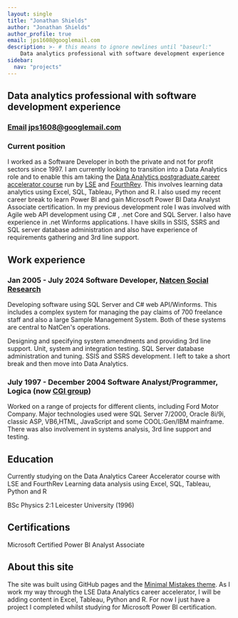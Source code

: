 ```yaml
---
layout: single
title: "Jonathan Shields"
author: "Jonathan Shields"
author_profile: true
email: jps1608@googlemail.com
description: >- # this means to ignore newlines until "baseurl:"
    Data analytics professional with software development experience
sidebar:
  nav: "projects"
---
```


## Data analytics professional with software development experience
### [Email](mailto:jps1608@googlemail.com) jps1608@googlemail.com
### Current position
I worked as a Software Developer in both the private and not for profit sectors since 1997. I am currently looking to transition into a Data Analytics role and to enable this am taking the <a href="https://www.lse.ac.uk/study-at-lse/online-learning/courses/data-analytics">Data Analytics postgraduate career accelerator course</a> run by  <a href="https://www.lse.ac.uk/">LSE</a> and <a href="https://fourthrev.com/">FourthRev</a>. This involves learning data analytics using Excel, SQL, Tableau, Python and R. I also used my recent career break to learn Power BI and gain Microsoft Power BI Data Analyst Associate certification.
In my previous development role I was involved with Agile web API development using C# , .net Core and SQL Server. I also have experience in .net Winforms applications. 
I have skills in SSIS, SSRS and SQL server database administration and also have experience of requirements gathering and 3rd line support.

## Work experience

### Jan 2005 - July 2024 Software Developer, <a href="https://natcen.ac.uk/">Natcen Social Research</a>

Developing software using SQL Server and C# web API/Winforms. This includes a complex system for managing the pay claims of 700 freelance staff and also a large Sample Management System. Both of these systems are central to NatCen's operations.

Designing and specifying system amendments and providing 3rd line support. Unit, system and integration testing. SQL Server database administration and tuning. SSIS and SSRS development. I left to take a short break and then move into Data Analytics.

### July 1997 - December 2004 Software Analyst/Programmer, Logica (now <a href="https://www.cgi.com/uk/en-gb">CGI group</a>)

Worked on a range of projects for different clients, including Ford Motor Company. Major technologies used were SQL Server 7/2000, Oracle 8i/9i, classic ASP, VB6,HTML, JavaScript and some COOL:Gen/IBM mainframe. 
There was also involvement in systems analysis, 3rd line support and testing.

## Education
Currently studying on the Data Analytics Career Accelerator course with LSE and FourthRev
Learning data analysis using Excel, SQL, Tableau, Python and R

BSc Physics 2:1 Leicester University (1996)

## Certifications
Microsoft Certified Power BI Analyst Associate

## About this site

The site was built using GitHub pages and the <a href="https://mmistakes.github.io/minimal-mistakes/">Minimal Mistakes theme</a>.  As I work my way through the LSE Data Analytics career accelerator, I will be adding content in Excel, Tableau, Python and R.  For now I just have a project I completed whilst studying for Microsoft Power BI certification.
